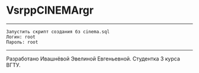 # VsrppCINEMArgr
______________________________________________________________________

    Запустить скрипт создания бз cinema.sql
    Логин: root
    Пароль: root

______________________________________________________________________
Разработано Ивашнёвой Эвелиной Евгеньевной. Студентка 3 курса ВГТУ.
